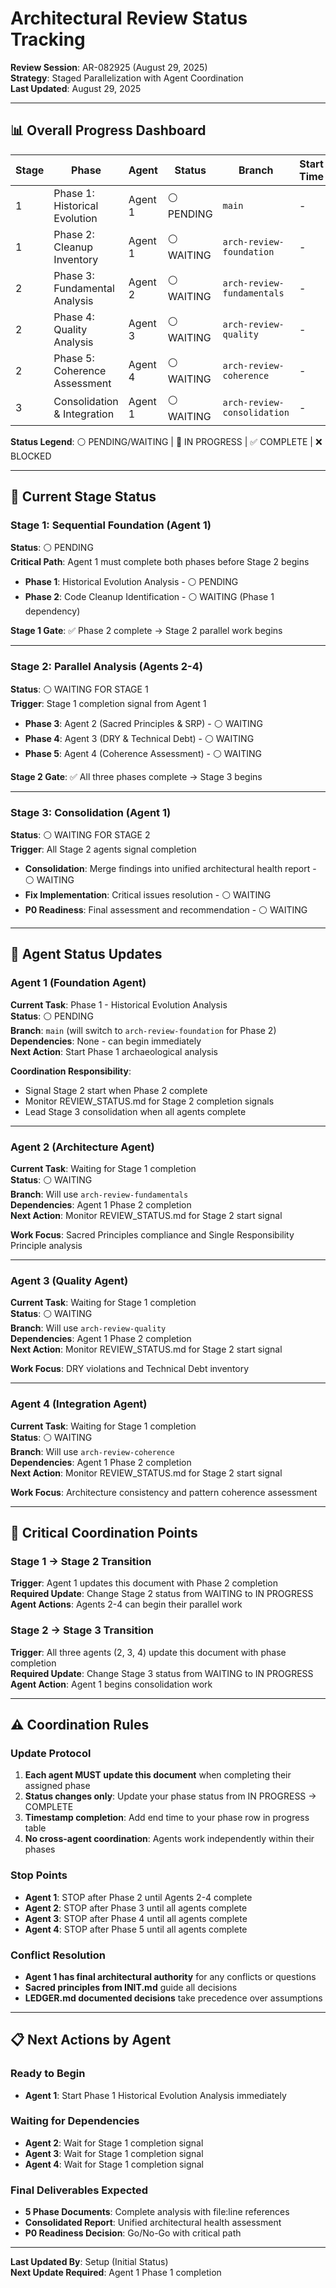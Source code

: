 # Architectural Review Status Tracking
**Review Session**: AR-082925 (August 29, 2025)  
**Strategy**: Staged Parallelization with Agent Coordination  
**Last Updated**: August 29, 2025  

---

## 📊 **Overall Progress Dashboard**

| Stage | Phase | Agent | Status | Branch | Start Time | End Time |
|-------|-------|-------|--------|--------|------------|----------|
| 1 | Phase 1: Historical Evolution | Agent 1 | ⚪ PENDING | `main` | - | - |
| 1 | Phase 2: Cleanup Inventory | Agent 1 | ⚪ WAITING | `arch-review-foundation` | - | - |
| 2 | Phase 3: Fundamental Analysis | Agent 2 | ⚪ WAITING | `arch-review-fundamentals` | - | - |
| 2 | Phase 4: Quality Analysis | Agent 3 | ⚪ WAITING | `arch-review-quality` | - | - |
| 2 | Phase 5: Coherence Assessment | Agent 4 | ⚪ WAITING | `arch-review-coherence` | - | - |
| 3 | Consolidation & Integration | Agent 1 | ⚪ WAITING | `arch-review-consolidation` | - | - |

**Status Legend**: ⚪ PENDING/WAITING | 🔄 IN PROGRESS | ✅ COMPLETE | ❌ BLOCKED

---

## 🎯 **Current Stage Status**

### **Stage 1: Sequential Foundation (Agent 1)**
**Status**: ⚪ PENDING  
**Critical Path**: Agent 1 must complete both phases before Stage 2 begins

- **Phase 1**: Historical Evolution Analysis - ⚪ PENDING
- **Phase 2**: Code Cleanup Identification - ⚪ WAITING (Phase 1 dependency)

**Stage 1 Gate**: ✅ Phase 2 complete → Stage 2 parallel work begins

---

### **Stage 2: Parallel Analysis (Agents 2-4)**
**Status**: ⚪ WAITING FOR STAGE 1  
**Trigger**: Stage 1 completion signal from Agent 1

- **Phase 3**: Agent 2 (Sacred Principles & SRP) - ⚪ WAITING
- **Phase 4**: Agent 3 (DRY & Technical Debt) - ⚪ WAITING  
- **Phase 5**: Agent 4 (Coherence Assessment) - ⚪ WAITING

**Stage 2 Gate**: ✅ All three phases complete → Stage 3 begins

---

### **Stage 3: Consolidation (Agent 1)**
**Status**: ⚪ WAITING FOR STAGE 2  
**Trigger**: All Stage 2 agents signal completion

- **Consolidation**: Merge findings into unified architectural health report - ⚪ WAITING
- **Fix Implementation**: Critical issues resolution - ⚪ WAITING
- **P0 Readiness**: Final assessment and recommendation - ⚪ WAITING

---

## 🔄 **Agent Status Updates**

### **Agent 1 (Foundation Agent)**
**Current Task**: Phase 1 - Historical Evolution Analysis  
**Status**: ⚪ PENDING  
**Branch**: `main` (will switch to `arch-review-foundation` for Phase 2)  
**Dependencies**: None - can begin immediately  
**Next Action**: Start Phase 1 archaeological analysis  

**Coordination Responsibility**: 
- Signal Stage 2 start when Phase 2 complete
- Monitor REVIEW_STATUS.md for Stage 2 completion signals
- Lead Stage 3 consolidation when all agents complete

---

### **Agent 2 (Architecture Agent)**
**Current Task**: Waiting for Stage 1 completion  
**Status**: ⚪ WAITING  
**Branch**: Will use `arch-review-fundamentals`  
**Dependencies**: Agent 1 Phase 2 completion  
**Next Action**: Monitor REVIEW_STATUS.md for Stage 2 start signal  

**Work Focus**: Sacred Principles compliance and Single Responsibility Principle analysis

---

### **Agent 3 (Quality Agent)**  
**Current Task**: Waiting for Stage 1 completion  
**Status**: ⚪ WAITING  
**Branch**: Will use `arch-review-quality`  
**Dependencies**: Agent 1 Phase 2 completion  
**Next Action**: Monitor REVIEW_STATUS.md for Stage 2 start signal  

**Work Focus**: DRY violations and Technical Debt inventory

---

### **Agent 4 (Integration Agent)**
**Current Task**: Waiting for Stage 1 completion  
**Status**: ⚪ WAITING  
**Branch**: Will use `arch-review-coherence`  
**Dependencies**: Agent 1 Phase 2 completion  
**Next Action**: Monitor REVIEW_STATUS.md for Stage 2 start signal  

**Work Focus**: Architecture consistency and pattern coherence assessment

---

## 🚦 **Critical Coordination Points**

### **Stage 1 → Stage 2 Transition**
**Trigger**: Agent 1 updates this document with Phase 2 completion  
**Required Update**: Change Stage 2 status from WAITING to IN PROGRESS  
**Agent Actions**: Agents 2-4 can begin their parallel work  

### **Stage 2 → Stage 3 Transition**
**Trigger**: All three agents (2, 3, 4) update this document with phase completion  
**Required Update**: Change Stage 3 status from WAITING to IN PROGRESS  
**Agent Action**: Agent 1 begins consolidation work  

---

## ⚠️ **Coordination Rules**

### **Update Protocol**
1. **Each agent MUST update this document** when completing their assigned phase
2. **Status changes only**: Update your phase status from IN PROGRESS → COMPLETE
3. **Timestamp completion**: Add end time to your phase row in progress table
4. **No cross-agent coordination**: Agents work independently within their phases

### **Stop Points**
- **Agent 1**: STOP after Phase 2 until Agents 2-4 complete
- **Agent 2**: STOP after Phase 3 until all agents complete  
- **Agent 3**: STOP after Phase 4 until all agents complete
- **Agent 4**: STOP after Phase 5 until all agents complete

### **Conflict Resolution**
- **Agent 1 has final architectural authority** for any conflicts or questions
- **Sacred principles from INIT.md** guide all decisions
- **LEDGER.md documented decisions** take precedence over assumptions

---

## 📋 **Next Actions by Agent**

### **Ready to Begin**
- **Agent 1**: Start Phase 1 Historical Evolution Analysis immediately

### **Waiting for Dependencies**  
- **Agent 2**: Wait for Stage 1 completion signal
- **Agent 3**: Wait for Stage 1 completion signal
- **Agent 4**: Wait for Stage 1 completion signal

### **Final Deliverables Expected**
- **5 Phase Documents**: Complete analysis with file:line references
- **Consolidated Report**: Unified architectural health assessment
- **P0 Readiness Decision**: Go/No-Go with critical path

---

**Last Updated By**: Setup (Initial Status)  
**Next Update Required**: Agent 1 Phase 1 completion